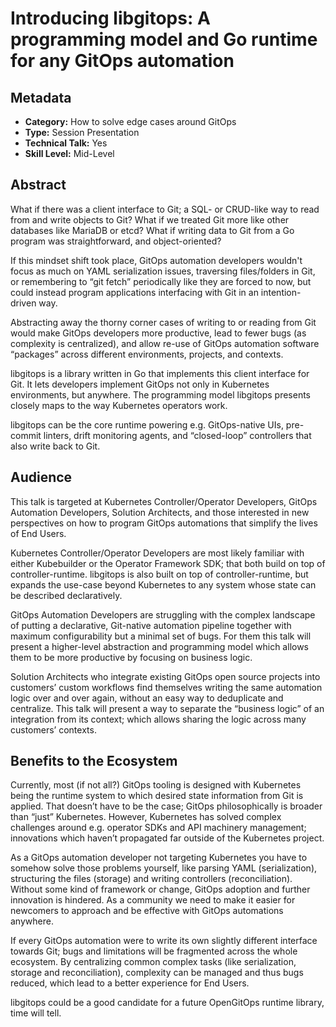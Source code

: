 # Introducing libgitops: A programming model and Go runtime for any GitOps automation

## Metadata

- **Category:** How to solve edge cases around GitOps
- **Type:** Session Presentation
- **Technical Talk:** Yes
- **Skill Level:** Mid-Level

## Abstract

What if there was a client interface to Git; a SQL- or CRUD-like way to read from and write objects to Git? What if we treated Git more like other databases like MariaDB or etcd? What if writing data to Git from a Go program was straightforward, and object-oriented?

If this mindset shift took place, GitOps automation developers wouldn't focus as much on YAML serialization issues, traversing files/folders in Git, or remembering to “git fetch” periodically like they are forced to now, but could instead program applications interfacing with Git in an intention-driven way.

Abstracting away the thorny corner cases of writing to or reading from Git would make GitOps developers more productive, lead to fewer bugs (as complexity is centralized), and allow re-use of GitOps automation software “packages” across different environments, projects, and contexts.

libgitops is a library written in Go that implements this client interface for Git. It lets developers implement GitOps not only in Kubernetes environments, but anywhere. The programming model libgitops presents closely maps to the way Kubernetes operators work.

libgitops can be the core runtime powering e.g. GitOps-native UIs, pre-commit linters, drift monitoring agents, and “closed-loop” controllers that also write back to Git.

## Audience

This talk is targeted at Kubernetes Controller/Operator Developers, GitOps Automation Developers, Solution Architects, and those interested in new perspectives on how to program GitOps automations that simplify the lives of End Users.

Kubernetes Controller/Operator Developers are most likely familiar with either Kubebuilder or the Operator Framework SDK; that both build on top of controller-runtime. libgitops is also built on top of controller-runtime, but expands the use-case beyond Kubernetes to any system whose state can be described declaratively.

GitOps Automation Developers are struggling with the complex landscape of putting a declarative, Git-native automation pipeline together with maximum configurability but a minimal set of bugs. For them this talk will present a higher-level abstraction and programming model which allows them to be more productive by focusing on business logic.

Solution Architects who integrate existing GitOps open source projects into customers’ custom workflows find themselves writing the same automation logic over and over again, without an easy way to deduplicate and centralize. This talk will present a way to separate the “business logic” of an integration from its context; which allows sharing the logic across many customers’ contexts.

## Benefits to the Ecosystem

Currently, most (if not all?) GitOps tooling is designed with Kubernetes being the runtime system to which desired state information from Git is applied. That doesn’t have to be the case; GitOps philosophically is broader than “just” Kubernetes. However, Kubernetes has solved complex challenges around e.g. operator SDKs and API machinery management; innovations which haven’t propagated far outside of the Kubernetes project. 

As a GitOps automation developer not targeting Kubernetes you have to somehow solve those problems yourself, like parsing YAML (serialization), structuring the files (storage) and writing controllers (reconciliation). Without some kind of framework or change, GitOps adoption and further innovation is hindered. As a community we need to make it easier for newcomers to approach and be effective with GitOps automations anywhere.

If every GitOps automation were to write its own slightly different interface towards Git; bugs and limitations will be fragmented across the whole ecosystem. By centralizing common complex tasks (like serialization, storage and reconciliation), complexity can be managed and thus bugs reduced, which lead to a better experience for End Users.

libgitops could be a good candidate for a future OpenGitOps runtime library, time will tell.
